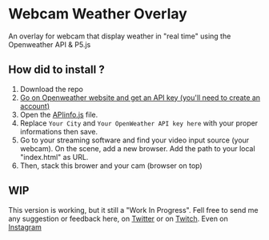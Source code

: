 # Webcam Weather Overlay
An overlay for webcam that display weather in "real time" using the Openweather API &amp; P5.js

## How did to install ?
1. Download the repo
2. [Go on Openweather website and get an API key (you'll need to create an account)](https://openweathermap.org/)
3. Open the [APIinfo.js](https://github.com/Ezwann/webcam-weather-overlay/blob/main/APIinfos.js) file.
4. Replace ```Your City``` and ```Your OpenWeather API key here``` with your proper informations then save.
5. Go to your streaming software and find your video input source (your webcam). On the scene, add a new browser. Add the path to your local "index.html" as URL.
6. Then, stack this brower and your cam (browser on top)

## WIP
This version is working, but it still a "Work In Progress". Fell free to send me any suggestion or feedback here, on [Twitter](https://twitter.com/Ezwan_IG) or on [Twitch](https://www.twitch.tv/ezwan_ig). Even on [Instagram](https://www.instagram.com/ezwan_irl/)
